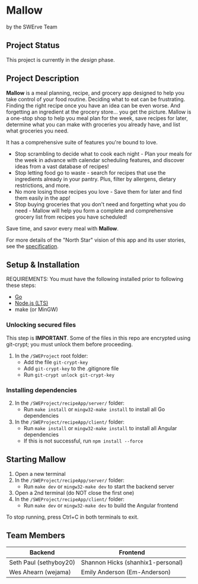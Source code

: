 # Mallow
by the SWErve Team

## Project Status 
This project is currently in the *design* phase.

## Project Description
**Mallow** is a meal planning, recipe, and grocery app designed to help you take control of your food routine. Deciding what to eat can be frustrating. Finding the right recipe once you have an idea can be even worse. And forgetting an ingredient at the grocery store... you get the picture. Mallow is a one-stop shop to help you meal plan for the week, save recipes for later, determine what you can make with groceries you already have, and list what groceries you need.

It has a comprehensive suite of features you're bound to love.
* Stop scrambling to decide what to cook each night - Plan your meals for the week in advance with calendar scheduling features, and discover ideas from a vast database of recipes!
* Stop letting food go to waste - search for recipes that use the ingredients already in your pantry. Plus, filter by allergens, dietary restrictions, and more.
* No more losing those recipes you love - Save them for later and find them easily in the app!
* Stop buying groceries that you don't need and forgetting what you do need - Mallow will help you form a complete and comprehensive grocery list from recipes you have scheduled!

Save time, and savor every meal with **Mallow**.

For more details of the "North Star" vision of this app and its user stories, see the [specification](docs/RecipeAppRequirementSpec.md#feature-summary-and-user-stories).

## Setup & Installation
REQUIREMENTS: You must have the following installed prior to following these steps:
- [Go](https://go.dev/dl/)
- [Node.js (LTS)](https://nodejs.org/en/download) 
- make (or MinGW)

### Unlocking secured files
This step is **IMPORTANT**. Some of the files in this repo are encrypted using git-crypt; you must unlock them before proceeding.
1. In the `/SWEProject` root folder:<br>
   - Add the file `git-crypt-key`
   - Add `git-crypt-key` to the .gitignore file
   - Run `git-crypt unlock git-crypt-key`
    
### Installing dependencies
2. In the `/SWEProject/recipeApp/server/` folder:<br>
   - Run `make install` or `mingw32-make install` to install all Go dependencies
3. In the `/SWEProject/recipeApp/client/` folder:<br>
   - Run `make install` or `mingw32-make install` to install all Angular dependencies
   - If this is not successful, run `npm install --force`

## Starting Mallow
1. Open a new terminal
2. In the `/SWEProject/recipeApp/server/` folder:<br>
   - Run `make dev` or `mingw32-make dev` to start the backend server
3. Open a 2nd terminal (do NOT close the first one)
4. In the `/SWEProject/recipeApp/client/` folder:<br>
   - Run `make dev` or `mingw32-make dev` to build the Angular frontend

To stop running, press Ctrl+C in both terminals to exit.

## Team Members

Backend       | Frontend
------------- | -------------
Seth Paul (sethyboy20)  | Shannon Hicks (shanhix1-personal)
Wes Ahearn (wejama)  | Emily Anderson (Em-Anderson)
